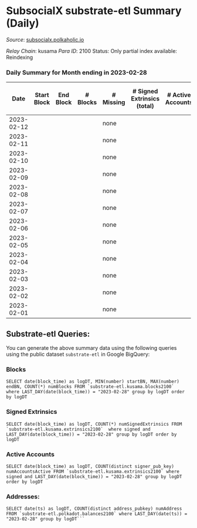 # SubsocialX substrate-etl Summary (Daily)

_Source_: [subsocialx.polkaholic.io](https://subsocialx.polkaholic.io)

*Relay Chain*: kusama
*Para ID*: 2100
Status: Only partial index available: Reindexing


### Daily Summary for Month ending in 2023-02-28


| Date | Start Block | End Block | # Blocks | # Missing | # Signed Extrinsics (total) | # Active Accounts | # Addresses with Balances | # Events | # Transfers | # XCM Transfers In | # XCM Transfers Out |
| ---- | ----------- | --------- | -------- | --------- | --------------------------- | ----------------- | ------------------------- | -------- | ----------- | ------------------ | ------------------- |
| 2023-02-12 |  |  |  | none  |  |  | 34,291 |  |   |   |   |
| 2023-02-11 |  |  |  | none  |  |  | 34,285 |  |   |   |   |
| 2023-02-10 |  |  |  | none  |  |  | 34,284 |  |   |   |   |
| 2023-02-09 |  |  |  | none  |  |  | 34,280 |  |   |   |   |
| 2023-02-08 |  |  |  | none  |  |  | 34,276 |  |   |   |   |
| 2023-02-07 |  |  |  | none  |  |  | 34,275 |  |   |   |   |
| 2023-02-06 |  |  |  | none  |  |  | 34,270 |  |   |   |   |
| 2023-02-05 |  |  |  | none  |  |  | 34,268 |  |   |   |   |
| 2023-02-04 |  |  |  | none  |  |  | 34,264 |  |   |   |   |
| 2023-02-03 |  |  |  | none  |  |  | 34,262 |  |   |   |   |
| 2023-02-02 |  |  |  | none  |  |  | 34,260 |  |   |   |   |
| 2023-02-01 |  |  |  | none  |  |  | 34,242 |  |   |   |   |

## Substrate-etl Queries:
You can generate the above summary data using the following queries using the public dataset `substrate-etl` in Google BigQuery:


### Blocks
```
SELECT date(block_time) as logDT, MIN(number) startBN, MAX(number) endBN, COUNT(*) numBlocks FROM `substrate-etl.kusama.blocks2100`  where LAST_DAY(date(block_time)) = "2023-02-28" group by logDT order by logDT
```


### Signed Extrinsics
```
SELECT date(block_time) as logDT, COUNT(*) numSignedExtrinsics FROM `substrate-etl.kusama.extrinsics2100`  where signed and LAST_DAY(date(block_time)) = "2023-02-28" group by logDT order by logDT
```


### Active Accounts
```
SELECT date(block_time) as logDT, COUNT(distinct signer_pub_key) numAccountsActive FROM `substrate-etl.kusama.extrinsics2100` where signed and LAST_DAY(date(block_time)) = "2023-02-28" group by logDT order by logDT
```


### Addresses:
```
SELECT date(ts) as logDT, COUNT(distinct address_pubkey) numAddress FROM `substrate-etl.polkadot.balances2100` where LAST_DAY(date(ts)) = "2023-02-28" group by logDT```

